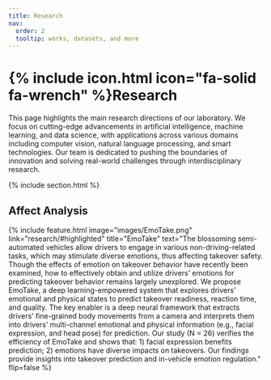 ```yaml
---
title: Research
nav:
  order: 2
  tooltip: works, datasets, and more
---
```


# {% include icon.html icon="fa-solid fa-wrench" %}Research

This page highlights the main research directions of our laboratory. We focus on cutting-edge advancements in artificial intelligence, machine learning, and data science, with applications across various domains including computer vision, natural language processing, and smart technologies. Our team is dedicated to pushing the boundaries of innovation and solving real-world challenges through interdisciplinary research.

{% include section.html %}

## Affect Analysis
{%
  include feature.html
  image="images/EmoTake.png"
  link="research/#highlighted"
  title="EmoTake"
  text="The blossoming semi-automated vehicles allow drivers to engage in various non-driving-related tasks, which may stimulate diverse emotions, thus affecting takeover safety. Though the effects of emotion on takeover behavior have recently been examined, how to effectively obtain and utilize drivers’ emotions for predicting takeover behavior remains largely unexplored. We propose EmoTake, a deep learning-empowered system that explores drivers’ emotional and physical states to predict takeover readiness, reaction time, and quality. The key enabler is a deep neural framework that extracts drivers’ fine-grained body movements from a camera and interprets them into drivers’ multi-channel emotional and physical information (e.g., facial expression, and head pose) for prediction. Our study (N = 26) verifies the efficiency of EmoTake and shows that: 1) facial expression benefits prediction; 2) emotions have diverse impacts on takeovers. Our findings provide insights into takeover prediction and in-vehicle emotion regulation."
  flip=false
%}
